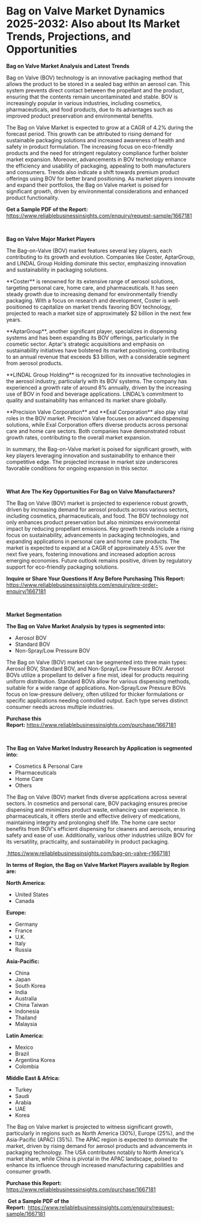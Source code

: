<p><h1>Bag on Valve Market Dynamics 2025-2032: Also about Its Market Trends, Projections, and Opportunities</h1></p><p><strong>Bag on Valve Market Analysis and Latest Trends</strong></p>
<p><p>Bag on Valve (BOV) technology is an innovative packaging method that allows the product to be stored in a sealed bag within an aerosol can. This system prevents direct contact between the propellant and the product, ensuring that the contents remain uncontaminated and stable. BOV is increasingly popular in various industries, including cosmetics, pharmaceuticals, and food products, due to its advantages such as improved product preservation and environmental benefits.</p><p>The Bag on Valve Market is expected to grow at a CAGR of 4.2% during the forecast period. This growth can be attributed to rising demand for sustainable packaging solutions and increased awareness of health and safety in product formulation. The increasing focus on eco-friendly products and the need for stringent regulatory compliance further bolster market expansion. Moreover, advancements in BOV technology enhance the efficiency and usability of packaging, appealing to both manufacturers and consumers. Trends also indicate a shift towards premium product offerings using BOV for better brand positioning. As market players innovate and expand their portfolios, the Bag on Valve market is poised for significant growth, driven by environmental considerations and enhanced product functionality.</p></p>
<p><strong>Get a Sample PDF of the Report:&nbsp;</strong> <a href="https://www.reliablebusinessinsights.com/enquiry/request-sample/1667181?utm_campaign=3733&utm_medium=2&utm_source=Github&utm_content=ia&utm_term=17042025&utm_id=bag-on-valve">https://www.reliablebusinessinsights.com/enquiry/request-sample/1667181</a></p>
<p>&nbsp;</p>
<p><strong>Bag on Valve Major Market Players</strong></p>
<p><p>The Bag-on-Valve (BOV) market features several key players, each contributing to its growth and evolution. Companies like Coster, AptarGroup, and LINDAL Group Holding dominate this sector, emphasizing innovation and sustainability in packaging solutions.</p><p>**Coster** is renowned for its extensive range of aerosol solutions, targeting personal care, home care, and pharmaceuticals. It has seen steady growth due to increasing demand for environmentally friendly packaging. With a focus on research and development, Coster is well-positioned to capitalize on market trends favoring BOV technology, projected to reach a market size of approximately $2 billion in the next few years.</p><p>**AptarGroup**, another significant player, specializes in dispensing systems and has been expanding its BOV offerings, particularly in the cosmetic sector. Aptar's strategic acquisitions and emphasis on sustainability initiatives have bolstered its market positioning, contributing to an annual revenue that exceeds $3 billion, with a considerable segment from aerosol products.</p><p>**LINDAL Group Holding** is recognized for its innovative technologies in the aerosol industry, particularly with its BOV systems. The company has experienced a growth rate of around 8% annually, driven by the increasing use of BOV in food and beverage applications. LINDAL’s commitment to quality and sustainability has enhanced its market share globally.</p><p>**Precision Valve Corporation** and **Exal Corporation** also play vital roles in the BOV market. Precision Valve focuses on advanced dispensing solutions, while Exal Corporation offers diverse products across personal care and home care sectors. Both companies have demonstrated robust growth rates, contributing to the overall market expansion.</p><p>In summary, the Bag-on-Valve market is poised for significant growth, with key players leveraging innovation and sustainability to enhance their competitive edge. The projected increase in market size underscores favorable conditions for ongoing expansion in this sector.</p></p>
<p>&nbsp;</p>
<p><strong>What Are The Key Opportunities For Bag on Valve Manufacturers?</strong></p>
<p><p>The Bag on Valve (BOV) market is projected to experience robust growth, driven by increasing demand for aerosol products across various sectors, including cosmetics, pharmaceuticals, and food. The BOV technology not only enhances product preservation but also minimizes environmental impact by reducing propellant emissions. Key growth trends include a rising focus on sustainability, advancements in packaging technologies, and expanding applications in personal care and home care products. The market is expected to expand at a CAGR of approximately 4.5% over the next five years, fostering innovations and increased adoption across emerging economies. Future outlook remains positive, driven by regulatory support for eco-friendly packaging solutions.</p></p>
<p><strong>Inquire or Share Your Questions If Any Before Purchasing This Report:</strong> <a href="https://www.reliablebusinessinsights.com/enquiry/pre-order-enquiry/1667181?utm_campaign=3733&utm_medium=2&utm_source=Github&utm_content=ia&utm_term=17042025&utm_id=bag-on-valve">https://www.reliablebusinessinsights.com/enquiry/pre-order-enquiry/1667181</a></p>
<p>&nbsp;</p>
<p><strong>Market Segmentation</strong></p>
<p><strong>The Bag on Valve Market Analysis by types is segmented into:</strong></p>
<p><ul><li>Aerosol BOV</li><li>Standard BOV</li><li>Non-Spray/Low Pressure BOV</li></ul></p>
<p><p>The Bag on Valve (BOV) market can be segmented into three main types: Aerosol BOV, Standard BOV, and Non-Spray/Low Pressure BOV. Aerosol BOVs utilize a propellant to deliver a fine mist, ideal for products requiring uniform distribution. Standard BOVs allow for various dispensing methods, suitable for a wide range of applications. Non-Spray/Low Pressure BOVs focus on low-pressure delivery, often utilized for thicker formulations or specific applications needing controlled output. Each type serves distinct consumer needs across multiple industries.</p></p>
<p><strong>Purchase this Report:&nbsp;</strong><a href="https://www.reliablebusinessinsights.com/purchase/1667181?utm_campaign=3733&utm_medium=2&utm_source=Github&utm_content=ia&utm_term=17042025&utm_id=bag-on-valve">https://www.reliablebusinessinsights.com/purchase/1667181</a></p>
<p>&nbsp;</p>
<p><strong>The Bag on Valve Market Industry Research by Application is segmented into:</strong></p>
<p><ul><li>Cosmetics & Personal Care</li><li>Pharmaceuticals</li><li>Home Care</li><li>Others</li></ul></p>
<p><p>The Bag on Valve (BOV) market finds diverse applications across several sectors. In cosmetics and personal care, BOV packaging ensures precise dispensing and minimizes product waste, enhancing user experience. In pharmaceuticals, it offers sterile and effective delivery of medications, maintaining integrity and prolonging shelf life. The home care sector benefits from BOV's efficient dispensing for cleaners and aerosols, ensuring safety and ease of use. Additionally, various other industries utilize BOV for its versatility, practicality, and sustainability in product packaging.</p></p>
<p><a href="https://www.reliablebusinessinsights.com/bag-on-valve-r1667181?utm_campaign=3733&utm_medium=2&utm_source=Github&utm_content=ia&utm_term=17042025&utm_id=bag-on-valve">&nbsp;https://www.reliablebusinessinsights.com/bag-on-valve-r1667181</a></p>
<p><strong>In terms of Region, the Bag on Valve Market Players available by Region are:</strong></p>
<p>
    <p> <strong> North America: </strong>
        <ul>
            <li>United States</li>
            <li>Canada</li>
        </ul>
        </p> 
    <p> <strong> Europe: </strong>
        <ul>
            <li>Germany</li>
            <li>France</li>
            <li>U.K.</li>
            <li>Italy</li>
            <li>Russia</li>
        </ul>
        </p> 
    <p> <strong> Asia-Pacific: </strong>
        <ul>
            <li>China</li>
            <li>Japan</li>
            <li>South Korea</li>
            <li>India</li>
            <li>Australia</li>
            <li>China Taiwan</li>
            <li>Indonesia</li>
            <li>Thailand</li>
            <li>Malaysia</li>
        </ul>
        </p> 
    <p> <strong> Latin America: </strong>
        <ul>
            <li>Mexico</li>
            <li>Brazil</li>
            <li>Argentina Korea</li>
            <li>Colombia</li>
        </ul>
        </p> 
    <p> <strong> Middle East & Africa: </strong>
        <ul>
            <li>Turkey</li>
            <li>Saudi</li>
            <li>Arabia</li>
            <li>UAE</li>
            <li>Korea</li>
        </ul>
    </p>
    </p>
<p><p>The Bag on Valve market is projected to witness significant growth, particularly in regions such as North America (30%), Europe (25%), and the Asia-Pacific (APAC) (35%). The APAC region is expected to dominate the market, driven by rising demand for aerosol products and advancements in packaging technology. The USA contributes notably to North America's market share, while China is pivotal in the APAC landscape, poised to enhance its influence through increased manufacturing capabilities and consumer growth.</p></p>
<p><strong>Purchase this Report: </strong><a href="https://www.reliablebusinessinsights.com/purchase/1667181?utm_campaign=3733&utm_medium=2&utm_source=Github&utm_content=ia&utm_term=17042025&utm_id=bag-on-valve">https://www.reliablebusinessinsights.com/purchase/1667181</a></p>
<p>&nbsp;<strong>Get a Sample PDF of the Report:&nbsp;&nbsp;</strong><a href="https://www.reliablebusinessinsights.com/enquiry/request-sample/1667181?utm_campaign=3733&utm_medium=2&utm_source=Github&utm_content=ia&utm_term=17042025&utm_id=bag-on-valve">https://www.reliablebusinessinsights.com/enquiry/request-sample/1667181</a></p>
<p><strong></strong></p>
<p><p></p><p></p><p></p></p>